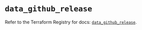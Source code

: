 # `data_github_release`

Refer to the Terraform Registry for docs: [`data_github_release`](https://registry.terraform.io/providers/integrations/github/6.2.1/docs/data-sources/release).
